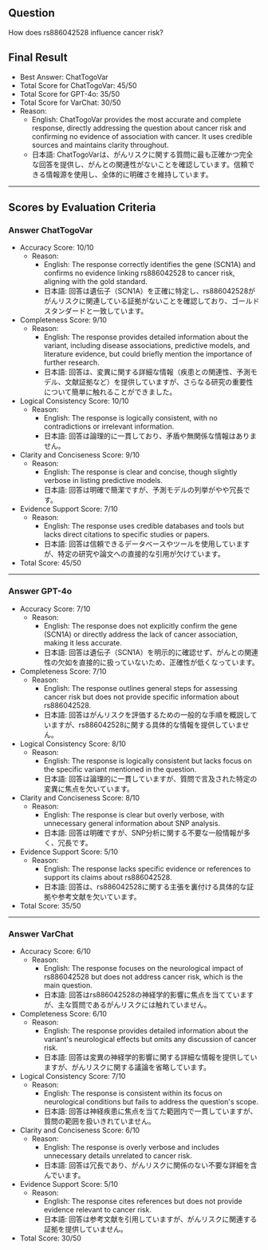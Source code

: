 ## Question

How does rs886042528 influence cancer risk?

## Final Result

- Best Answer: ChatTogoVar
- Total Score for ChatTogoVar: 45/50
- Total Score for GPT-4o: 35/50
- Total Score for VarChat: 30/50
- Reason:
  - English: ChatTogoVar provides the most accurate and complete response, directly addressing the question about cancer risk and confirming no evidence of association with cancer. It uses credible sources and maintains clarity throughout.
  - 日本語: ChatTogoVarは、がんリスクに関する質問に最も正確かつ完全な回答を提供し、がんとの関連性がないことを確認しています。信頼できる情報源を使用し、全体的に明確さを維持しています。

---

## Scores by Evaluation Criteria

### Answer ChatTogoVar
- Accuracy Score: 10/10
  - Reason: 
    - English: The response correctly identifies the gene (SCN1A) and confirms no evidence linking rs886042528 to cancer risk, aligning with the gold standard.
    - 日本語: 回答は遺伝子（SCN1A）を正確に特定し、rs886042528ががんリスクに関連している証拠がないことを確認しており、ゴールドスタンダードと一致しています。
- Completeness Score: 9/10
  - Reason: 
    - English: The response provides detailed information about the variant, including disease associations, predictive models, and literature evidence, but could briefly mention the importance of further research.
    - 日本語: 回答は、変異に関する詳細な情報（疾患との関連性、予測モデル、文献証拠など）を提供していますが、さらなる研究の重要性について簡単に触れることができました。
- Logical Consistency Score: 10/10
  - Reason: 
    - English: The response is logically consistent, with no contradictions or irrelevant information.
    - 日本語: 回答は論理的に一貫しており、矛盾や無関係な情報はありません。
- Clarity and Conciseness Score: 9/10
  - Reason: 
    - English: The response is clear and concise, though slightly verbose in listing predictive models.
    - 日本語: 回答は明確で簡潔ですが、予測モデルの列挙がやや冗長です。
- Evidence Support Score: 7/10
  - Reason: 
    - English: The response uses credible databases and tools but lacks direct citations to specific studies or papers.
    - 日本語: 回答は信頼できるデータベースやツールを使用していますが、特定の研究や論文への直接的な引用が欠けています。
- Total Score: 45/50

---

### Answer GPT-4o
- Accuracy Score: 7/10
  - Reason: 
    - English: The response does not explicitly confirm the gene (SCN1A) or directly address the lack of cancer association, making it less accurate.
    - 日本語: 回答は遺伝子（SCN1A）を明示的に確認せず、がんとの関連性の欠如を直接的に扱っていないため、正確性が低くなっています。
- Completeness Score: 7/10
  - Reason: 
    - English: The response outlines general steps for assessing cancer risk but does not provide specific information about rs886042528.
    - 日本語: 回答はがんリスクを評価するための一般的な手順を概説していますが、rs886042528に関する具体的な情報を提供していません。
- Logical Consistency Score: 8/10
  - Reason: 
    - English: The response is logically consistent but lacks focus on the specific variant mentioned in the question.
    - 日本語: 回答は論理的に一貫していますが、質問で言及された特定の変異に焦点を欠いています。
- Clarity and Conciseness Score: 8/10
  - Reason: 
    - English: The response is clear but overly verbose, with unnecessary general information about SNP analysis.
    - 日本語: 回答は明確ですが、SNP分析に関する不要な一般情報が多く、冗長です。
- Evidence Support Score: 5/10
  - Reason: 
    - English: The response lacks specific evidence or references to support its claims about rs886042528.
    - 日本語: 回答は、rs886042528に関する主張を裏付ける具体的な証拠や参考文献を欠いています。
- Total Score: 35/50

---

### Answer VarChat
- Accuracy Score: 6/10
  - Reason: 
    - English: The response focuses on the neurological impact of rs886042528 but does not address cancer risk, which is the main question.
    - 日本語: 回答はrs886042528の神経学的影響に焦点を当てていますが、主な質問であるがんリスクには触れていません。
- Completeness Score: 6/10
  - Reason: 
    - English: The response provides detailed information about the variant's neurological effects but omits any discussion of cancer risk.
    - 日本語: 回答は変異の神経学的影響に関する詳細な情報を提供していますが、がんリスクに関する議論を省略しています。
- Logical Consistency Score: 7/10
  - Reason: 
    - English: The response is consistent within its focus on neurological conditions but fails to address the question's scope.
    - 日本語: 回答は神経疾患に焦点を当てた範囲内で一貫していますが、質問の範囲を扱いきれていません。
- Clarity and Conciseness Score: 6/10
  - Reason: 
    - English: The response is overly verbose and includes unnecessary details unrelated to cancer risk.
    - 日本語: 回答は冗長であり、がんリスクに関係のない不要な詳細を含んでいます。
- Evidence Support Score: 5/10
  - Reason: 
    - English: The response cites references but does not provide evidence relevant to cancer risk.
    - 日本語: 回答は参考文献を引用していますが、がんリスクに関連する証拠を提供していません。
- Total Score: 30/50
